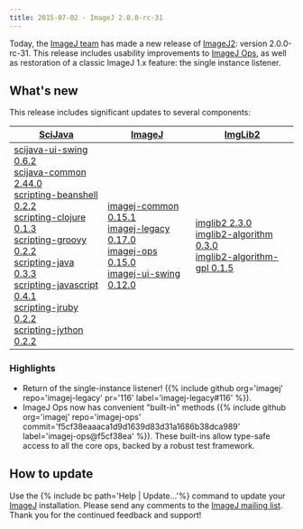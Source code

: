 ```yaml
---
title: 2015-07-02 - ImageJ 2.0.0-rc-31
---
```


Today, the [ImageJ team](/people) has made a new release of [ImageJ2](/software/imagej2): version 2.0.0-rc-31. This release includes usability improvements to [ImageJ Ops](/libs/imagej-ops), as well as restoration of a classic ImageJ 1.x feature: the single instance listener.

## What's new

This release includes significant updates to several components:

| [SciJava](https://github.com/scijava) | [ImageJ](https://github.com/imagej) | [ImgLib2](https://github.com/imagej) |
|---|---|---|
| [scijava-ui-swing 0.6.2](https://github.com/scijava/scijava-ui-swing/compare/scijava-ui-swing-0.6.1...scijava-ui-swing-0.6.2)<br /> [scijava-common 2.44.0](https://github.com/scijava/scijava-common/compare/scijava-common-2.41.0...scijava-common-2.44.0)<br /> [scripting-beanshell 0.2.2](https://github.com/scijava/scripting-beanshell/compare/scripting-beanshell-0.2.0...scripting-beanshell-0.2.2)<br /> [scripting-clojure 0.1.3](https://github.com/scijava/scripting-clojure/compare/scripting-clojure-0.1.1...scripting-clojure-0.1.3)<br /> [scripting-groovy 0.2.2](https://github.com/scijava/scripting-groovy/compare/scripting-groovy-0.2.0...scripting-groovy-0.2.2)<br /> [scripting-java 0.3.3](https://github.com/scijava/scripting-java/compare/scripting-java-0.3.1...scripting-java-0.3.3)<br /> [scripting-javascript 0.4.1](https://github.com/scijava/scripting-javascript/compare/scripting-javascript-0.3.0...scripting-javascript-0.4.1)<br /> [scripting-jruby 0.2.2](https://github.com/scijava/scripting-jruby/compare/scripting-jruby-0.2.0...scripting-jruby-0.2.2)<br /> [scripting-jython 0.2.2](https://github.com/scijava/scripting-jython/compare/scripting-jython-0.2.1...scripting-jython-0.2.2) | [imagej-common 0.15.1](https://github.com/imagej/imagej-common/compare/imagej-common-0.14.0...imagej-common-0.15.1)<br /> [imagej-legacy 0.17.0](https://github.com/imagej/imagej-legacy/compare/imagej-legacy-0.15.0...imagej-legacy-0.17.0)<br /> [imagej-ops 0.15.0](https://github.com/imagej/imagej-ops/compare/imagej-ops-0.12.0...imagej-ops-0.15.0)<br /> [imagej-ui-swing 0.12.0](https://github.com/imagej/imagej-ui-swing/compare/imagej-ui-swing-0.11.2...imagej-ui-swing-0.12.0) | [imglib2 2.3.0](https://github.com/imglib/imglib2/compare/imglib2-2.2.1...imglib2-2.3.0)<br /> [imglib2-algorithm 0.3.0](https://github.com/imglib/imglib2-algorithm/compare/imglib2-algorithm-0.2.1...imglib2-algorithm-0.3.0)<br /> [imglib2-algorithm-gpl 0.1.5](https://github.com/imglib/imglib2-algorithm-gpl/compare/imglib2-algorithm-gpl-0.1.3...imglib2-algorithm-gpl-0.1.5) |

### Highlights

-   Return of the single-instance listener! ({% include github org='imagej' repo='imagej-legacy' pr='116' label='imagej-legacy\#116' %}).
-   ImageJ Ops now has convenient "built-in" methods ({% include github org='imagej' repo='imagej-ops' commit='f5cf38eaaaca1d9d1639d83d31a1686b38dca989' label='imagej-ops@f5cf38ea' %}). These built-ins allow type-safe access to all the core ops, backed by a robust test framework.

## How to update

Use the {% include bc path='Help | Update...'%} command to update your [ImageJ](/software/imagej) installation. Please send any comments to the [ImageJ mailing list](/discuss/mailing-lists). Thank you for the continued feedback and support!

 
